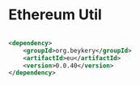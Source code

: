 # Ethereum Util

```xml

<dependency>
    <groupId>org.beykery</groupId>
    <artifactId>eu</artifactId>
    <version>0.0.40</version>
</dependency>
```
